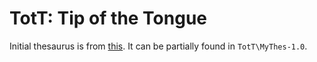 # TotT: Tip of the Tongue

Initial thesaurus is from [this](https://wiki.openoffice.org/wiki/Dictionaries).
It can be partially found in `TotT\MyThes-1.0`.
